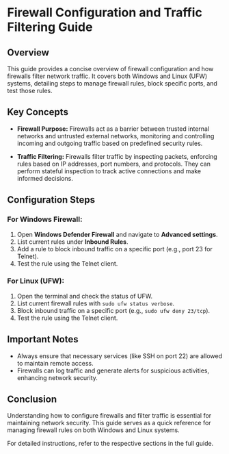 # Firewall Configuration and Traffic Filtering Guide

## Overview

This guide provides a concise overview of firewall configuration and how firewalls filter network traffic. It covers both Windows and Linux (UFW) systems, detailing steps to manage firewall rules, block specific ports, and test those rules.

## Key Concepts

- **Firewall Purpose:** Firewalls act as a barrier between trusted internal networks and untrusted external networks, monitoring and controlling incoming and outgoing traffic based on predefined security rules.

- **Traffic Filtering:** Firewalls filter traffic by inspecting packets, enforcing rules based on IP addresses, port numbers, and protocols. They can perform stateful inspection to track active connections and make informed decisions.

## Configuration Steps

### For Windows Firewall:
1. Open **Windows Defender Firewall** and navigate to **Advanced settings**.
2. List current rules under **Inbound Rules**.
3. Add a rule to block inbound traffic on a specific port (e.g., port 23 for Telnet).
4. Test the rule using the Telnet client.

### For Linux (UFW):
1. Open the terminal and check the status of UFW.
2. List current firewall rules with `sudo ufw status verbose`.
3. Block inbound traffic on a specific port (e.g., `sudo ufw deny 23/tcp`).
4. Test the rule using the Telnet client.

## Important Notes
- Always ensure that necessary services (like SSH on port 22) are allowed to maintain remote access.
- Firewalls can log traffic and generate alerts for suspicious activities, enhancing network security.

## Conclusion

Understanding how to configure firewalls and filter traffic is essential for maintaining network security. This guide serves as a quick reference for managing firewall rules on both Windows and Linux systems.

For detailed instructions, refer to the respective sections in the full guide.
